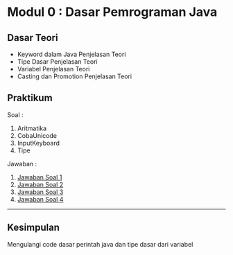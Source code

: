 # Modul 0 : Dasar Pemrograman Java

## Dasar Teori
* Keyword dalam Java
Penjelasan Teori
* Tipe Dasar
Penjelasan Teori
* Variabel
Penjelasan Teori
* Casting dan Promotion
Penjelasan Teori

## Praktikum
Soal :

1. Aritmatika
2. CobaUnicode
3. InputKeyboard
4. Tipe

Jawaban :
1. [Jawaban Soal 1](https://github.com/Alissyah/20104013_Alissyah-Putri_Pemrograman2/blob/Modul0/src/com/sasa/Modul0/Percobaan/Aritmatika.java)
2. [Jawaban Soal 2](https://github.com/Alissyah/20104013_Alissyah-Putri_Pemrograman2/blob/Modul0/src/com/sasa/Modul0/Percobaan/CobaUnicode.java)
3. [Jawaban Soal 3](https://github.com/Alissyah/20104013_Alissyah-Putri_Pemrograman2/blob/Modul0/src/com/sasa/Modul0/Percobaan/InputKeyboard.java)
4. [Jawaban Soal 4](https://github.com/Alissyah/20104013_Alissyah-Putri_Pemrograman2/blob/Modul0/src/com/sasa/Modul0/Percobaan/Tipe.java)


<hr>

## Kesimpulan
Mengulangi code dasar perintah java dan tipe dasar dari variabel

